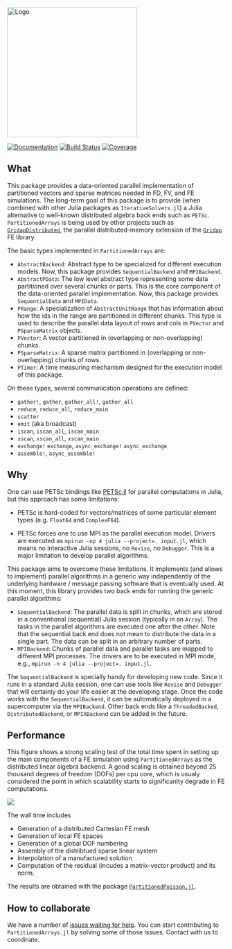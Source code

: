 


<img src="https://github.com/fverdugo/PartitionedArrays.jl/raw/master/assets/logo.png" width="300" title="Logo">

[![Documentation](https://img.shields.io/badge/-documentation-blue)](https://fverdugo.github.io/PartitionedArrays.jl)
[![Build Status](https://github.com/fverdugo/PartitionedArrays.jl/workflows/CI/badge.svg)](https://github.com/fverdugo/PartitionedArrays.jl/actions)
[![Coverage](https://codecov.io/gh/fverdugo/PartitionedArrays.jl/branch/master/graph/badge.svg)](https://codecov.io/gh/fverdugo/PartitionedArrays.jl)

## What



This package provides a data-oriented parallel implementation of partitioned vectors and sparse matrices needed in FD, FV, and FE simulations. The long-term goal of this package is to provide (when combined with other Julia packages as `IterativeSolvers.jl`) a Julia alternative to well-known distributed algebra back ends such as `PETSc`. `PartitionedArrays` is being used by other projects such as [`GridapDistributed`](https://github.com/gridap/GridapDistributed.jl), the parallel distributed-memory extension of the [`Gridap`](https://github.com/gridap/Gridap.jl) FE library.

The basic types implemented in `PartitionedArrays` are:
- `AbstractBackend`: Abstract type to be specialized for different execution models. Now, this package provides `SequentialBackend` and `MPIBackend`.
- `AbstractPData`: The low level abstract type representing some data partitioned over several chunks or parts. This is the core component of the data-oriented parallel implementation. Now, this package provides `SequentialData` and `MPIData`.
- `PRange`: A specialization of `AbstractUnitRange` that has information about how the ids in the range are partitioned in different chunks. This type is used to describe the parallel data layout of rows and cols in `PVector` and `PSparseMatrix` objects.
- `PVector`: A vector partitioned in (overlapping or non-overlapping) chunks.
- `PSparseMatrix`: A sparse matrix partitioned in (overlapping or non-overlapping) chunks of rows.
- `PTimer`: A time measuring mechanism designed for the execution model of this package.

On these types, several communication operations are defined:

- `gather!`, `gather`, `gather_all!`, `gather_all`
- `reduce`, `reduce_all`, `reduce_main`
- `scatter`
- `emit` (aka broadcast)
- `iscan`, `iscan_all`, `iscan_main`
- `xscan`, `xscan_all`, `xscan_main`
- `exchange!` `exchange`, `async_exchange!` `async_exchange`
- `assemble!`, `async_assemble!`

## Why

One can use PETSc bindings like [PETSc.jl](https://github.com/JuliaParallel/PETSc.jl) for parallel computations in Julia, but this approach has some limitations:

- PETSc is hard-coded for vectors/matrices of some particular element types (e.g. `Float64` and `ComplexF64`).

- PETSc forces one to use MPI as the parallel execution model. Drivers are executed as `mpirun -np 4 julia --project=. input.jl`, which means no interactive Julia sessions, no `Revise`, no `Debugger`. This is a major limitation to develop parallel algorithms.

This package aims to overcome these limitations. It implements (and allows to implement) parallel algorithms in a generic way independently of the underlying hardware / message passing software that is eventually used. At this moment, this library provides two back ends for running the generic parallel algorithms:
- `SequentialBackend`: The parallel data is split in chunks, which are stored in a conventional (sequential) Julia session (typically in an `Array`). The tasks in the parallel algorithms are executed one after the other. Note that the sequential back end does not mean to distribute the data in a single part. The data can be split in an arbitrary number of parts. 
- `MPIBackend`: Chunks of parallel data and parallel tasks are mapped to different MPI processes. The drivers are to be executed in MPI mode, e.g., `mpirun -n 4 julia --project=. input.jl`.


The `SequentialBackend` is specially handy for developing new code. Since it runs in a standard Julia session, one can use tools like `Revise` and `Debugger` that will certainly do your life easier at the developing stage. Once the code works with the `SequentialBackend`, it can be automatically deployed in a supercomputer via the `MPIBackend`.  Other back ends like a `ThreadedBacked`, `DistributedBackend`, or `MPIXBackend` can be added in the future.

## Performance

This figure shows a strong scaling test of the total time spent in setting up the main components of a FE simulation using `PartitionedArrays` as the distributed linear algebra backend. A good scaling is obtained beyond 25 thousand degrees of freedom (DOFs) per cpu core, which is usualy considered the point in which scalability starts to significanlty degrade in FE computations.

![](https://github.com/fverdugo/PartitionedArrays.jl/raw/master/assets/total_scaling.png)

The wall time includes
- Generation of a distributed Cartesian FE mesh
- Generation of local FE spaces
- Generation of a global DOF numbering
- Assembly of the distribtued sparse linear system
- Interpolation of a manufactured solution
- Computation of the residual (incudes a matrix-vector product) and its norm.

The results are obtained with the package [`PartitionedPoisson.jl`](https://github.com/fverdugo/PartitionedPoisson.jl).


## How to collaborate

We have a number of [issues waiting for help](https://github.com/fverdugo/PartitionedArrays.jl/labels/help%20wanted). You can start contributing to `PartitionedArrays.jl` by solving some of those issues. Contact with us to coordinate.




